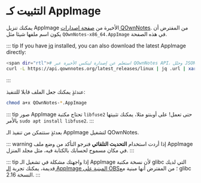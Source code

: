 # التثبيت كـ AppImage

يمكنك تنزيل AppImage الأخيرة من [صفحة إصدارات QOwnNotes](https://github.com/pbek/QOwnNotes/releases). من المفترض أن يكون اسم ملفها شيئا مثل `QOwnNotes-x86_64.AppImage` في هذه الصفحة.

::: tip
If you have [jq](https://stedolan.github.io/jq/) installed, you can also download the latest AppImage directly:

```bash
<span dir="rtl"># استعلم عن إصدارة لينكس الأخيرة عبر QOwnNotes API، وحلل JSON الناتج للحصول على الرابط، ونزّلها</span>
curl -L https://api.qownnotes.org/latest_releases/linux | jq .url | xargs curl -Lo QOwnNotes-x86_64.AppImage
```

:::

عندئذٍ يمكنك جعل الملف قابلا للتنفيذ:

```bash
chmod a+x QOwnNotes-*.AppImage
```

::: tip
صور AppImage تحتاج مكتبة `libfuse2` حتى تعمل! على أوبنتو مثلا، يمكنك تثبيتها بالأمر `sudo apt install libfuse2`.
:::

بعدئذٍ ستتمكن من تنفيذ الـ&nbsp;AppImage لتشغيل QOwnNotes.

::: warning
إذا أردت استخدام **التحديث التلقائي** فنرجو التأكد من وضع ملف AppImage في مكان مسموح لحسابك بالكتابة فيه، مثل مجلد المنزل.
:::

::: tip
إذا واجهتك مشكلة في تشغيل الـ&nbsp;AppImage لأن نسخة مكتبة glibc التي لديك قديمة، يمكنك تجربة [الـ&nbsp;AppImage المبنية على OBS](https://download.opensuse.org/repositories/home:/pbek:/QOwnNotes/AppImage/QOwnNotes-latest-x86_64.AppImage)؛ من المفترض أنها مبنية مع glibc النسخة 2.16.
:::
